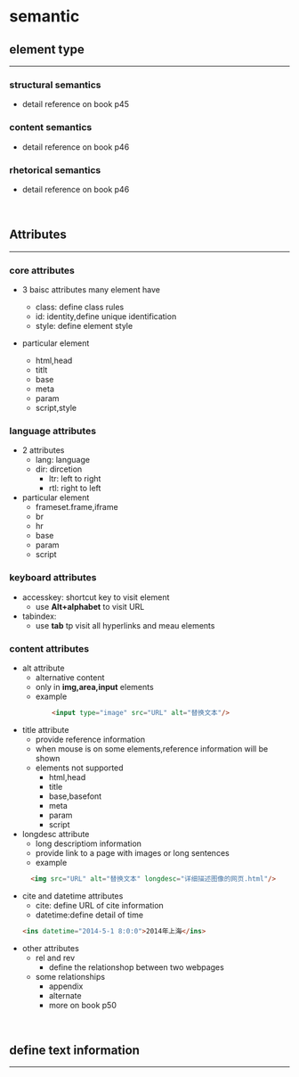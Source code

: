 # **semantic**

## **element type**
---
### structural semantics
- detail reference on book p45
### content semantics
- detail reference on book p46
### rhetorical semantics
- detail reference on book p46

<br>

## **Attributes**
---
### core attributes
- 3 baisc attributes many element have  
  - class: define class rules
  - id: identity,define unique identification
  - style: define element style  

- particular element 
  - html,head
  - titlt
  - base
  - meta
  - param
  - script,style

### language attributes
- 2 attributes
  - lang: language
  - dir: dircetion
    - ltr: left to right
    - rtl: right to left
- particular element
  - frameset.frame,iframe
  - br
  - hr
  - base
  - param
  - script

### keyboard attributes
- accesskey: shortcut key to visit element
  - use **Alt+alphabet** to visit URL
- tabindex: 
  - use **tab** tp visit all hyperlinks and meau elements

### content attributes
- alt attribute
  - alternative content
  - only in **img,area,input** elements
  - example
    ```html
        <input type="image" src="URL" alt="替换文本"/>
    ```
- title attribute
  - provide reference information
  - when mouse is on some elements,reference information will be shown
  - elements not supported
    - html,head
    - title
    - base,basefont
    - meta
    - param
    - script
- longdesc attribute
  - long descriptiom information
  - provide link to a page with images or long sentences
  - example
  ```html
    <img src="URL" alt="替换文本" longdesc="详细描述图像的网页.html"/>
  ```
- cite and datetime attributes
  - cite: define URL of cite information
  - datetime:define detail of time
  ```html
  <ins datetime="2014-5-1 8:0:0">2014年上海</ins>
  ```
- other attributes
  - rel and rev
    - define the relationshop between two webpages
  - some relationships
    - appendix
    - alternate
    - more on book p50

<br>

## **define text information**
---
